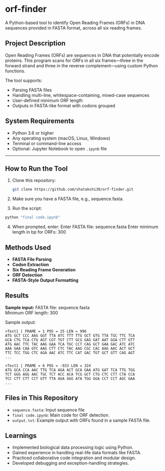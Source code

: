 # orf-finder

A Python-based tool to identify Open Reading Frames (ORFs) in DNA sequences provided in FASTA format, across all six reading frames. 

## Project Description

Open Reading Frames (ORFs) are sequences in DNA that potentially encode proteins. This program scans for ORFs in all six frames—three in the forward strand and three in the reverse complement—using custom Python functions.

The tool supports:
- Parsing FASTA files
- Handling multi-line, whitespace-containing, mixed-case sequences
- User-defined minimum ORF length
- Outputs in FASTA-like format with codons grouped

## System Requirements

- Python 3.6 or higher
- Any operating system (macOS, Linux, Windows)
- Terminal or command-line access
- Optional: Jupyter Notebook to open `.ipynb` file

---

## How to Run the Tool
1. Clone this repository:
   ```bash
   git clone https://github.com/shatakshi30/orf-finder.git
   ```
   
2. Make sure you have a FASTA file, e.g., sequence.fasta.

3. Run the script:

```bash
python "final code.ipynb"
```

4. When prompted, enter:
Enter FASTA file: sequence.fasta
Enter minimum length in bp for ORFs: 300

## Methods Used

- **FASTA File Parsing**
- **Codon Extraction**
- **Six Reading Frame Generation**
- **ORF Detection**
- **FASTA-Style Output Formatting**

## Results
**Sample input:**
FASTA file: sequence.fasta  
Minimum ORF length: 300

Sample output:
```text 
>Test1 | FRAME = 1 POS = 25 LEN = 996  
ATG GCT CCC AAG GGT TTA ATC TTT TTG GCT GTG TTA TGC TTC TCA  
GCA CTG TCA CTG AGT CGT TGT CTT GCG GAG GAT AAT GGA CTT GTT  
ATG AAC TTC TAC AAG GAA TCA TGC CCT CAG GCT GAA GAC ATC ATC  
AAA GAA CAA GTC AAG CTT CTC TAC AAG CGC CAC AAG AAC ACT GCT  
TTC TCC TGG CTC AGA AAC ATC TTC CAT GAC TGT GCT GTT CAG AGT  
...

>Test1 | FRAME = 6 POS = -933 LEN = 324  
ATG GCA CCA AAC TTG TCA AGA ACT GCA GAA ATG GAT TCA TTG TGG  
TCT GGG AGG AAC TGC TCT ACC ACA TCG GCT CTG CTC CTT CTA CCA  
TCC CTT CTT CCT GTT TTA AGA GGG ATA TGG GGA CCT CCT AGC GAA  
...

```

## Files in This Repository

- `sequence.fasta`: Input sequence file
- `final code.ipynb`: Main code for ORF detection.
- `output.txt`: Example output with ORFs found in a sample FASTA file.


## Learnings

- Implemented biological data processing logic using Python.
- Gained experience in handling real-life data formats like FASTA.
- Practiced collaborative code integration and modular design.
- Developed debugging and exception-handling strategies.

